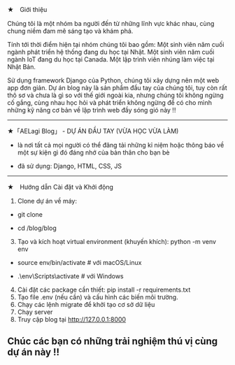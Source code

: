 ★　Giới thiệu

Chúng tôi là một nhóm ba người đến từ những lĩnh vực khác nhau, cùng chung niềm đam mê sáng tạo và khám phá.

Tính tới thời điểm hiện tại nhóm chúng tôi bao gồm:
  Một sinh viên năm cuối ngành phát triển hệ thống đang du học tại Nhật.
  Một sinh viên năm cuối ngành IoT đang du học tại Canada.
  Một lập trình viên nhúng làm việc tại Nhật Bản.
  
Sử dụng framework Django của Python, chúng tôi xây dựng nên một web app đơn giản.
Dự án blog này là sản phẩm đầu tay của chúng tôi, tuy còn rất thô sơ và chưa là gì so với thế giới ngoài kia,
nhưng chúng tôi không ngừng cố gắng, cùng nhau học hỏi và phát triển không ngừng để có cho mình những kỹ năng cơ bản về lập trình web đầy sóng gió này !!

-------------------------------------------------------------------------------------------------------
★「AELagi Blog」 - DỰ ÁN ĐẦU TAY (VỪA HỌC VỪA LÀM)

- là nơi tất cả mọi người có thể đăng tải những kỉ niệm hoặc thông báo về một sự kiện gì đó đáng nhớ của bản thân cho bạn bè

- đã sử dụng: Django, HTML, CSS, JS

-------------------------------------------------------------------------------------------------------
★　Hướng dẫn Cài đặt và Khởi động
1. Clone dự án về máy:

- git clone <repository-url>

- cd /blog/blog

3. Tạo và kích hoạt virtual environment (khuyến khích): python -m venv env

- source env/bin/activate  # với macOS/Linux
  
- .\env\Scripts\activate   # với Windows

4. Cài đặt các package cần thiết: pip install -r requirements.txt
5. Tạo file .env (nếu cần) và cấu hình các biến môi trường.
6. Chạy các lệnh migrate để khởi tạo cơ sở dữ liệu
7. Chạy server
8. Truy cập blog tại http://127.0.0.1:8000

Chúc các bạn có những trải nghiệm thú vị cùng dự án này !!
-------------------------------------------------------------------------------------------------------





